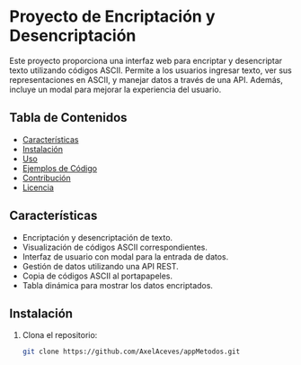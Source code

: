 # Proyecto de Encriptación y Desencriptación

Este proyecto proporciona una interfaz web para encriptar y desencriptar texto utilizando códigos ASCII. Permite a los usuarios ingresar texto, ver sus representaciones en ASCII, y manejar datos a través de una API. Además, incluye un modal para mejorar la experiencia del usuario.

## Tabla de Contenidos

- [Características](#características)
- [Instalación](#instalación)
- [Uso](#uso)
- [Ejemplos de Código](#ejemplos-de-código)
- [Contribución](#contribución)
- [Licencia](#licencia)

## Características

- Encriptación y desencriptación de texto.
- Visualización de códigos ASCII correspondientes.
- Interfaz de usuario con modal para la entrada de datos.
- Gestión de datos utilizando una API REST.
- Copia de códigos ASCII al portapapeles.
- Tabla dinámica para mostrar los datos encriptados.

## Instalación

1. Clona el repositorio:
   ```bash
   git clone https://github.com/AxelAceves/appMetodos.git

